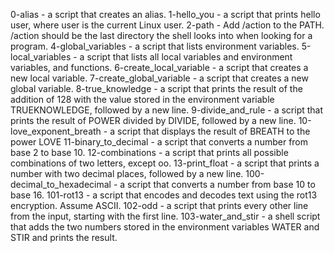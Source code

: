 0-alias -  a script that creates an alias.
1-hello_you - a script that prints hello user, where user is the current Linux user.
2-path - Add /action to the PATH. /action should be the last directory the shell looks into when looking for a program.
4-global_variables -  a script that lists environment variables.
5-local_variables - a script that lists all local variables and environment variables, and functions.
6-create_local_variable - a script that creates a new local variable.
7-create_global_variable - a script that creates a new global variable.
8-true_knowledge - a script that prints the result of the addition of 128 with the value stored in the environment variable TRUEKNOWLEDGE, followed by a new line.
9-divide_and_rule - a script that prints the result of POWER divided by DIVIDE, followed by a new line.
10-love_exponent_breath -  a script that displays the result of BREATH to the power LOVE
11-binary_to_decimal - a script that converts a number from base 2 to base 10.
12-combinations - a script that prints all possible combinations of two letters, except oo.
13-print_float - a script that prints a number with two decimal places, followed by a new line.
100-decimal_to_hexadecimal - a script that converts a number from base 10 to base 16.
101-rot13 - a script that encodes and decodes text using the rot13 encryption. Assume ASCII.
102-odd - a script that prints every other line from the input, starting with the first line.
103-water_and_stir - a shell script that adds the two numbers stored in the environment variables WATER and STIR and prints the result.
